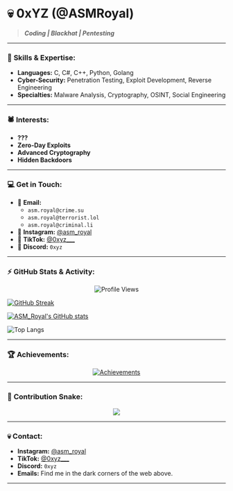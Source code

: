 # 💀 **0xYZ** (@ASMRoyal)

> ***Coding | Blackhat | Pentesting***

---

### 🖤 **Skills & Expertise:**
- **Languages:** C, C#, C++, Python, Golang
- **Cyber-Security:** Penetration Testing, Exploit Development, Reverse Engineering
- **Specialties:** Malware Analysis, Cryptography, OSINT, Social Engineering

---

### 🕷️ **Interests:**
- **???**
- **Zero-Day Exploits**
- **Advanced Cryptography**
- **Hidden Backdoors**

---

### 💻 **Get in Touch:**
- 📧 **Email:**  
    - `asm.royal@crime.su`  
    - `asm.royal@terrorist.lol`  
    - `asm.royal@criminal.li`
- 🖤 **Instagram:** [@asm_royal](https://www.instagram.com/asm_royal)
- 🎵 **TikTok:** [@0xyz___](https://www.tiktok.com/@0xyz___)
- 🖤 **Discord:** `0xyz`

---

### ⚡ **GitHub Stats & Activity:**

<p align="center">
  <img src="https://komarev.com/ghpvc/?username=ASMRoyal&label=Profile%20views&color=0e75b6&style=flat" alt="Profile Views"/>
</p>

[![GitHub Streak](https://github-readme-streak-stats.herokuapp.com?user=ASM%20Royal&theme=tokyonight&hide_border=true)](https://git.io/streak-stats)

[![ASM_Royal's GitHub stats](https://github-readme-stats.vercel.app/api?username=ASMRoyal&show_icons=true&theme=tokyonight&hide_border=true)](https://github.com/anuraghazra/github-readme-stats)

![Top Langs](https://github-readme-stats.vercel.app/api/top-langs/?username=ASMRoyal&size_weight=0.5&count_weight=0.5&hide_border=true&theme=tokyonight)

---

### 🏆 **Achievements:**

<p align="center">
  <a href="https://github.com/ryo-ma/github-profile-trophy">
    <img src="https://github-profile-trophy.vercel.app/?username=ASMRoyal&theme=dark&column=7&margin-w=15&margin-h=15" alt="Achievements"/>
  </a>
</p>

---

### 🐍 **Contribution Snake:**
<p align="center">
  <img align="center" src="https://raw.githubusercontent.com/Sutil/Sutil/2b2fad3bf54522bb30c8c170591fc68ff51b69e6/github-contribution-grid-snake2.svg" />
</p>

---

### 💀 **Contact:**
- **Instagram:** [@asm_royal](https://www.instagram.com/asm_royal)
- **TikTok:** [@0xyz___](https://www.tiktok.com/@0xyz___)
- **Discord:** `0xyz`
- **Emails:** Find me in the dark corners of the web above. 

---

